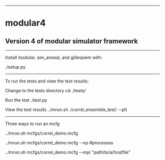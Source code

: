 -------------------------------------------------------------------------------
# modular4
Version 4 of modular simulator framework
-------------------------------------------------------------------------------

-------------------------------------------------------------------------------
Install modular, sim_anneal, and gillespiem with:

./setup.py





-------------------------------------------------------------------------------
To run the tests and view the test results:

Change to the tests directory
cd ./tests/

Run the test
./test.py

View the test results
../mrun.sh ./correl_ensemble_test/ --plt





-------------------------------------------------------------------------------
Three ways to run an mcfg

../mrun.sh mcfgs/correl_demo.mcfg

../mrun.sh mcfgs/correl_demo.mcfg --np #processes

../mrun.sh mcfgs/correl_demo.mcfg --mpi "path/to/a/hostfile"





